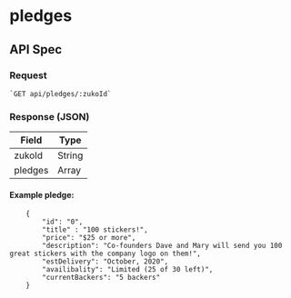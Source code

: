 # pledges

## API Spec

### Request

    `GET api/pledges/:zukoId`

### Response (JSON)

| Field | Type |
|--------| -------- |
| zukoId | String |
| pledges | Array |


#### Example pledge:

```
    {
        "id": "0",
        "title" : "100 stickers!",
        "price": "$25 or more",
        "description": "Co-founders Dave and Mary will send you 100 great stickers with the company logo on them!",
        "estDelivery": "October, 2020",
        "availibality": "Limited (25 of 30 left)",
        "currentBackers": "5 backers"
    }
```

